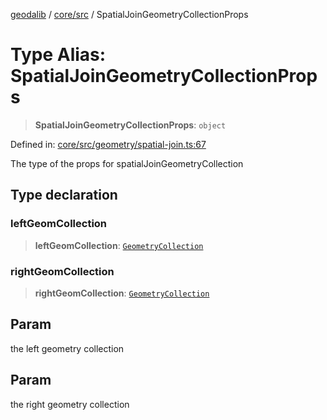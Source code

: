 [geodalib](../../../modules.md) / [core/src](../index.md) / SpatialJoinGeometryCollectionProps

# Type Alias: SpatialJoinGeometryCollectionProps

> **SpatialJoinGeometryCollectionProps**: `object`

Defined in: [core/src/geometry/spatial-join.ts:67](https://github.com/GeoDaCenter/geoda-lib/blob/fd732718ef3d9fb5e87d0aa5ef9ee659a7cf3f31/js/packages/core/src/geometry/spatial-join.ts#L67)

The type of the props for spatialJoinGeometryCollection

## Type declaration

### leftGeomCollection

> **leftGeomCollection**: [`GeometryCollection`](../classes/GeometryCollection.md)

### rightGeomCollection

> **rightGeomCollection**: [`GeometryCollection`](../classes/GeometryCollection.md)

## Param

the left geometry collection

## Param

the right geometry collection
